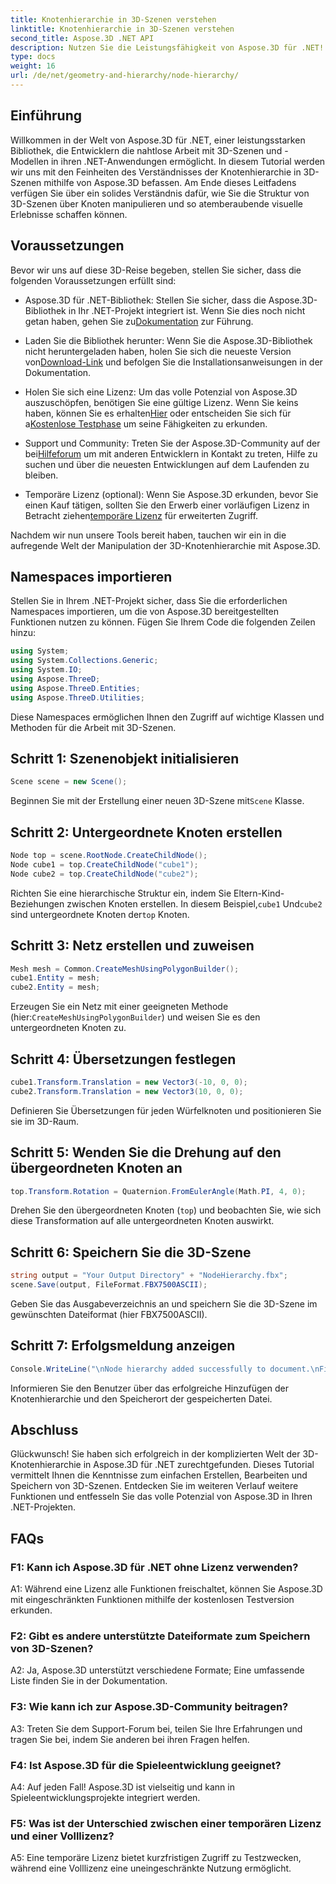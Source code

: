 ```yaml
---
title: Knotenhierarchie in 3D-Szenen verstehen
linktitle: Knotenhierarchie in 3D-Szenen verstehen
second_title: Aspose.3D .NET API
description: Nutzen Sie die Leistungsfähigkeit von Aspose.3D für .NET! Tauchen Sie mit dieser Schritt-für-Schritt-Anleitung in die Manipulation der Knotenhierarchie ein. Erstellen Sie mühelos atemberaubende 3D-Szenen.
type: docs
weight: 16
url: /de/net/geometry-and-hierarchy/node-hierarchy/
---
```

## Einführung

Willkommen in der Welt von Aspose.3D für .NET, einer leistungsstarken Bibliothek, die Entwicklern die nahtlose Arbeit mit 3D-Szenen und -Modellen in ihren .NET-Anwendungen ermöglicht. In diesem Tutorial werden wir uns mit den Feinheiten des Verständnisses der Knotenhierarchie in 3D-Szenen mithilfe von Aspose.3D befassen. Am Ende dieses Leitfadens verfügen Sie über ein solides Verständnis dafür, wie Sie die Struktur von 3D-Szenen über Knoten manipulieren und so atemberaubende visuelle Erlebnisse schaffen können.

## Voraussetzungen

Bevor wir uns auf diese 3D-Reise begeben, stellen Sie sicher, dass die folgenden Voraussetzungen erfüllt sind:

-  Aspose.3D für .NET-Bibliothek: Stellen Sie sicher, dass die Aspose.3D-Bibliothek in Ihr .NET-Projekt integriert ist. Wenn Sie dies noch nicht getan haben, gehen Sie zu[Dokumentation](https://reference.aspose.com/3d/net/) zur Führung.

-  Laden Sie die Bibliothek herunter: Wenn Sie die Aspose.3D-Bibliothek nicht heruntergeladen haben, holen Sie sich die neueste Version von[Download-Link](https://releases.aspose.com/3d/net/) und befolgen Sie die Installationsanweisungen in der Dokumentation.

-  Holen Sie sich eine Lizenz: Um das volle Potenzial von Aspose.3D auszuschöpfen, benötigen Sie eine gültige Lizenz. Wenn Sie keins haben, können Sie es erhalten[Hier](https://purchase.aspose.com/buy) oder entscheiden Sie sich für a[Kostenlose Testphase](https://releases.aspose.com/) um seine Fähigkeiten zu erkunden.

- Support und Community: Treten Sie der Aspose.3D-Community auf der bei[Hilfeforum](https://forum.aspose.com/c/3d/18) um mit anderen Entwicklern in Kontakt zu treten, Hilfe zu suchen und über die neuesten Entwicklungen auf dem Laufenden zu bleiben.

-  Temporäre Lizenz (optional): Wenn Sie Aspose.3D erkunden, bevor Sie einen Kauf tätigen, sollten Sie den Erwerb einer vorläufigen Lizenz in Betracht ziehen[temporäre Lizenz](https://purchase.aspose.com/temporary-license/) für erweiterten Zugriff.

Nachdem wir nun unsere Tools bereit haben, tauchen wir ein in die aufregende Welt der Manipulation der 3D-Knotenhierarchie mit Aspose.3D.

## Namespaces importieren

Stellen Sie in Ihrem .NET-Projekt sicher, dass Sie die erforderlichen Namespaces importieren, um die von Aspose.3D bereitgestellten Funktionen nutzen zu können. Fügen Sie Ihrem Code die folgenden Zeilen hinzu:

```csharp
using System;
using System.Collections.Generic;
using System.IO;
using Aspose.ThreeD;
using Aspose.ThreeD.Entities;
using Aspose.ThreeD.Utilities;
```

Diese Namespaces ermöglichen Ihnen den Zugriff auf wichtige Klassen und Methoden für die Arbeit mit 3D-Szenen.

## Schritt 1: Szenenobjekt initialisieren

```csharp
Scene scene = new Scene();
```

 Beginnen Sie mit der Erstellung einer neuen 3D-Szene mit`Scene` Klasse.

## Schritt 2: Untergeordnete Knoten erstellen

```csharp
Node top = scene.RootNode.CreateChildNode();
Node cube1 = top.CreateChildNode("cube1");
Node cube2 = top.CreateChildNode("cube2");
```

 Richten Sie eine hierarchische Struktur ein, indem Sie Eltern-Kind-Beziehungen zwischen Knoten erstellen. In diesem Beispiel,`cube1` Und`cube2` sind untergeordnete Knoten der`top` Knoten.

## Schritt 3: Netz erstellen und zuweisen

```csharp
Mesh mesh = Common.CreateMeshUsingPolygonBuilder();
cube1.Entity = mesh;
cube2.Entity = mesh;
```

Erzeugen Sie ein Netz mit einer geeigneten Methode (hier:`CreateMeshUsingPolygonBuilder`) und weisen Sie es den untergeordneten Knoten zu.

## Schritt 4: Übersetzungen festlegen

```csharp
cube1.Transform.Translation = new Vector3(-10, 0, 0);
cube2.Transform.Translation = new Vector3(10, 0, 0);
```

Definieren Sie Übersetzungen für jeden Würfelknoten und positionieren Sie sie im 3D-Raum.

## Schritt 5: Wenden Sie die Drehung auf den übergeordneten Knoten an

```csharp
top.Transform.Rotation = Quaternion.FromEulerAngle(Math.PI, 4, 0);
```

Drehen Sie den übergeordneten Knoten (`top`) und beobachten Sie, wie sich diese Transformation auf alle untergeordneten Knoten auswirkt.

## Schritt 6: Speichern Sie die 3D-Szene

```csharp
string output = "Your Output Directory" + "NodeHierarchy.fbx";
scene.Save(output, FileFormat.FBX7500ASCII);
```

Geben Sie das Ausgabeverzeichnis an und speichern Sie die 3D-Szene im gewünschten Dateiformat (hier FBX7500ASCII).

## Schritt 7: Erfolgsmeldung anzeigen

```csharp
Console.WriteLine("\nNode hierarchy added successfully to document.\nFile saved at " + output);
```

Informieren Sie den Benutzer über das erfolgreiche Hinzufügen der Knotenhierarchie und den Speicherort der gespeicherten Datei.

## Abschluss

Glückwunsch! Sie haben sich erfolgreich in der komplizierten Welt der 3D-Knotenhierarchie in Aspose.3D für .NET zurechtgefunden. Dieses Tutorial vermittelt Ihnen die Kenntnisse zum einfachen Erstellen, Bearbeiten und Speichern von 3D-Szenen. Entdecken Sie im weiteren Verlauf weitere Funktionen und entfesseln Sie das volle Potenzial von Aspose.3D in Ihren .NET-Projekten.

## FAQs

### F1: Kann ich Aspose.3D für .NET ohne Lizenz verwenden?

A1: Während eine Lizenz alle Funktionen freischaltet, können Sie Aspose.3D mit eingeschränkten Funktionen mithilfe der kostenlosen Testversion erkunden.

### F2: Gibt es andere unterstützte Dateiformate zum Speichern von 3D-Szenen?

A2: Ja, Aspose.3D unterstützt verschiedene Formate; Eine umfassende Liste finden Sie in der Dokumentation.

### F3: Wie kann ich zur Aspose.3D-Community beitragen?

A3: Treten Sie dem Support-Forum bei, teilen Sie Ihre Erfahrungen und tragen Sie bei, indem Sie anderen bei ihren Fragen helfen.

### F4: Ist Aspose.3D für die Spieleentwicklung geeignet?

A4: Auf jeden Fall! Aspose.3D ist vielseitig und kann in Spieleentwicklungsprojekte integriert werden.

### F5: Was ist der Unterschied zwischen einer temporären Lizenz und einer Volllizenz?

A5: Eine temporäre Lizenz bietet kurzfristigen Zugriff zu Testzwecken, während eine Volllizenz eine uneingeschränkte Nutzung ermöglicht.